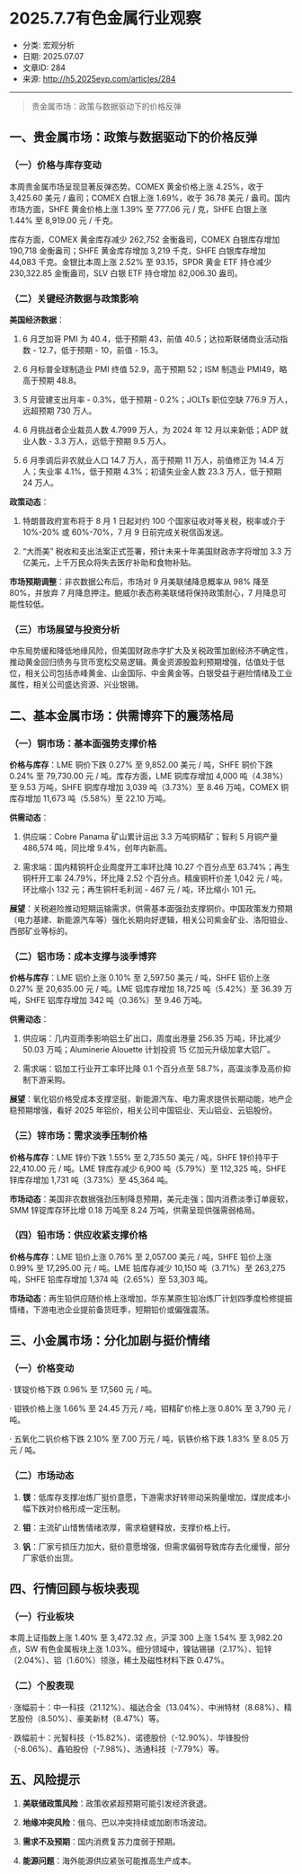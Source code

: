 # 2025.7.7有色金属行业观察

- 分类: 宏观分析
- 日期: 2025.07.07
- 文章ID: 284
- 来源: http://h5.2025eyp.com/articles/284

---

> 贵金属市场：政策与数据驱动下的价格反弹

## **一、贵金属市场：政策与数据驱动下的价格反弹**

### **（一）价格与库存变动**

本周贵金属市场呈现显著反弹态势。COMEX 黄金价格上涨 4.25%，收于 3,425.60 美元 / 盎司；COMEX 白银上涨 1.69%，收于 36.78 美元 / 盎司。国内市场方面，SHFE 黄金价格上涨 1.39% 至 777.06 元 / 克，SHFE 白银上涨 1.44% 至 8,919.00 元 / 千克。

库存方面，COMEX 黄金库存减少 262,752 金衡盎司，COMEX 白银库存增加 190,718 金衡盎司；SHFE 黄金库存增加 3,219 千克，SHFE 白银库存增加 44,083 千克。金银比本周上涨 2.52% 至 93.15，SPDR 黄金 ETF 持仓减少 230,322.85 金衡盎司，SLV 白银 ETF 持仓增加 82,006.30 盎司。

### **（二）关键经济数据与政策影响**

**美国经济数据**：

1. 6 月芝加哥 PMI 为 40.4，低于预期 43，前值 40.5；达拉斯联储商业活动指数 - 12.7，低于预期 - 10，前值 - 15.3。

2. 6 月标普全球制造业 PMI 终值 52.9，高于预期 52；ISM 制造业 PMI49，略高于预期 48.8。

3. 5 月营建支出月率 - 0.3%，低于预期 - 0.2%；JOLTs 职位空缺 776.9 万人，远超预期 730 万人。

4. 6 月挑战者企业裁员人数 4.7999 万人，为 2024 年 12 月以来新低；ADP 就业人数 - 3.3 万人，远低于预期 9.5 万人。

5. 6 月季调后非农就业人口 14.7 万人，高于预期 11 万人，前值修正为 14.4 万人；失业率 4.1%，低于预期 4.3%；初请失业金人数 23.3 万人，低于预期 24 万人。

**政策动态**：

1. 特朗普政府宣布将于 8 月 1 日起对约 100 个国家征收对等关税，税率或介于 10%-20% 或 60%-70%，7 月 9 日前完成关税信函发送。

2. “大而美” 税收和支出法案正式签署，预计未来十年美国财政赤字将增加 3.3 万亿美元，上千万民众将失去医疗补助和食物补贴。

**市场预期调整**：非农数据公布后，市场对 9 月美联储降息概率从 98% 降至 80%，并放弃 7 月降息押注。鲍威尔表态称美联储将保持政策耐心，7 月降息可能性较低。

### **（三）市场展望与投资分析**

中东局势缓和降低地缘风险，但美国财政赤字扩大及关税政策加剧经济不确定性，推动黄金回归债务与货币宽松交易逻辑。黄金资源股盈利预期增强，估值处于低位，相关公司包括赤峰黄金、山金国际、中金黄金等。白银受益于避险情绪及工业属性，相关公司盛达资源、兴业银锡。

## **二、基本金属市场：供需博弈下的震荡格局**

### **（一）铜市场：基本面强势支撑价格**

**价格与库存**：LME 铜价下跌 0.27% 至 9,852.00 美元 / 吨，SHFE 铜价下跌 0.24% 至 79,730.00 元 / 吨。库存方面，LME 铜库存增加 4,000 吨（4.38%）至 9.53 万吨，SHFE 铜库存增加 3,039 吨（3.73%）至 8.46 万吨，COMEX 铜库存增加 11,673 吨（5.58%）至 22.10 万吨。

**供需动态**：

1. 供应端：Cobre Panama 矿山累计运出 3.3 万吨铜精矿；智利 5 月铜产量 486,574 吨，同比增 9.4%，创年内新高。

2. 需求端：国内精铜杆企业周度开工率环比降 10.27 个百分点至 63.74%；再生铜杆开工率 24.79%，环比降 2.52 个百分点。精废铜杆价差 1,042 元 / 吨，环比缩小 132 元；再生铜杆毛利润 - 467 元 / 吨，环比缩小 101 元。

**展望**：关税避险推动短期运输需求，供需基本面强劲支撑铜价。中国政策发力预期（电力基建、新能源汽车等）强化长期向好逻辑，相关公司紫金矿业、洛阳钼业、西部矿业等标的。

### **（二）铝市场：成本支撑与淡季博弈**

**价格与库存**：LME 铝价上涨 0.10% 至 2,597.50 美元 / 吨，SHFE 铝价上涨 0.27% 至 20,635.00 元 / 吨。LME 铝库存增加 18,725 吨（5.42%）至 36.39 万吨，SHFE 铝库存增加 342 吨（0.36%）至 9.46 万吨。

**供需动态**：

1. 供应端：几内亚雨季影响铝土矿出口，周度出港量 256.35 万吨，环比减少 50.03 万吨；Aluminerie Alouette 计划投资 15 亿加元升级加拿大铝厂。

2. 需求端：铝加工行业开工率环比降 0.1 个百分点至 58.7%，高温淡季及高价抑制下游采购。

**展望**：氧化铝价格受成本支撑坚挺，新能源汽车、电力需求提供长期动能，地产企稳预期增强，看好 2025 年铝价，相关公司中国铝业、天山铝业、云铝股份。

### **（三）锌市场：需求淡季压制价格**

**价格与库存**：LME 锌价下跌 1.55% 至 2,735.50 美元 / 吨，SHFE 锌价持平于 22,410.00 元 / 吨。LME 锌库存减少 6,900 吨（5.79%）至 112,325 吨，SHFE 锌库存增加 1,731 吨（3.73%）至 45,364 吨。

**市场动态**：美国非农数据强劲压制降息预期，美元走强；国内消费淡季订单疲软，SMM 锌锭库存环比增 0.18 万吨至 8.24 万吨，供需呈现供强需弱格局。

### **（四）铅市场：供应收紧支撑价格**

**价格与库存**：LME 铅价上涨 0.76% 至 2,057.00 美元 / 吨，SHFE 铅价上涨 0.99% 至 17,295.00 元 / 吨。LME 铅库存减少 10,150 吨（3.71%）至 263,275 吨，SHFE 铅库存增加 1,374 吨（2.65%）至 53,303 吨。

**市场动态**：再生铅供应随价格上涨增加，华东某原生铅冶炼厂计划四季度检修提振情绪，下游电池企业提前备货旺季，短期铅价或偏强震荡。

## **三、小金属市场：分化加剧与挺价情绪**

### **（一）价格变动**

· 镁锭价格下跌 0.96% 至 17,560 元 / 吨。

· 钼铁价格上涨 1.66% 至 24.45 万元 / 吨，钼精矿价格上涨 0.80% 至 3,790 元 / 吨。

· 五氧化二钒价格下跌 2.10% 至 7.00 万元 / 吨，钒铁价格下跌 1.83% 至 8.05 万元 / 吨。

### **（二）市场动态**

1. **镁**：低库存支撑冶炼厂挺价意愿，下游需求好转带动采购量增加，煤炭成本小幅下跌对价格形成一定压制。

2. **钼**：主流矿山惜售情绪浓厚，需求稳健释放，支撑价格上行。

3. **钒**：厂家亏损压力加大，挺价意愿增强，但需求偏弱导致库存去化缓慢，部分厂家低价出货。

## **四、行情回顾与板块表现**

### **（一）行业板块**

本周上证指数上涨 1.40% 至 3,472.32 点，沪深 300 上涨 1.54% 至 3,982.20 点，SW 有色金属板块上涨 1.03%。细分领域中，镍钴锡锑（2.17%）、铅锌（2.04%）、铝（1.60%）领涨，稀土及磁性材料下跌 0.47%。

### **（二）个股表现**

· 涨幅前十：中一科技（21.12%）、福达合金（13.04%）、中洲特材（8.68%）、精艺股份（8.50%）、豪美新材（8.47%）等。

· 跌幅前十：光智科技（-15.82%）、诺德股份（-12.90%）、华锋股份（-8.06%）、鑫铂股份（-7.98%）、浩通科技（-7.79%）等。

## **五、风险提示**

1. **美联储政策风险**：政策收紧超预期可能引发经济衰退。

2. **地缘冲突风险**：俄乌、巴以冲突持续或加剧市场波动。

3. **需求不及预期**：国内消费复苏力度弱于预期。

4. **能源问题**：海外能源供应紧张可能推高生产成本。

